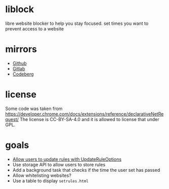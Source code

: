 # liblock
libre website blocker to help you stay focused. set times you want to prevent access to a website

# mirrors

- [Github](https://github.com/bkf2020/liblock)
- [Gitlab](https://gitlab.com/bkf2020/liblock)
- [Codeberg](https://codeberg.org/bkf2020/liblock)

# license
Some code was taken from https://developer.chrome.com/docs/extensions/reference/declarativeNetRequest/
The license is CC-BY-SA-4.0 and it is allowed to license that under GPL.

# goals

- [Allow users to update rules with UpdateRuleOptions](https://developer.chrome.com/docs/extensions/reference/declarativeNetRequest/#type-UpdateRuleOptions)
- Use storage API to allow users to store rules
- Add a background task that checks if the time the user set has passed
- Allow whitelisting websites?
- Use a table to display `setrules.html`
